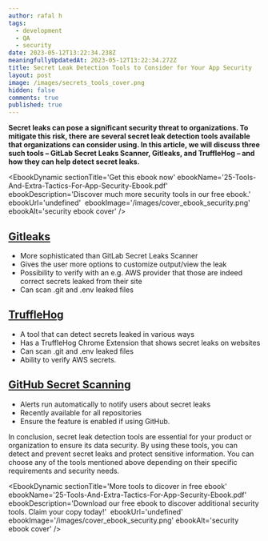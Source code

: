```yaml
---
author: rafal h
tags:
  - development
  - QA
  - security
date: 2023-05-12T13:22:34.238Z
meaningfullyUpdatedAt: 2023-05-12T13:22:34.272Z
title: Secret Leak Detection Tools to Consider for Your App Security
layout: post
image: /images/secrets_tools_cover.png
hidden: false
comments: true
published: true
---
```

**Secret leaks can pose a significant security threat to organizations. To mitigate this risk, there are several secret leak detection tools available that organizations can consider using. In this article, we will discuss three such tools – GitLab Secret Leaks Scanner, Gitleaks, and TruffleHog – and how they can help detect secret leaks.**

<EbookDynamic sectionTitle='Get this ebook now' ebookName='25-Tools-And-Extra-Tactics-For-App-Security-Ebook.pdf' ebookDescription='Discover much more security tools in our free ebook.'  ebookUrl='undefined'  ebookImage='/images/cover_ebook_security.png' ebookAlt='security ebook cover' />

## [Gitleaks](https://gitleaks.io/)

* More sophisticated than GitLab Secret Leaks Scanner
* Gives the user more options to customize output/view the leak
* Possibility to verify with an e.g. AWS provider that those are indeed correct secrets leaked from their site
* Can scan .git and .env leaked files

## [TruffleHog](https://trufflesecurity.com/trufflehog/)

* A tool that can detect secrets leaked in various ways
* Has a TruffleHog Chrome Extension that shows secret leaks on websites
* Can scan .git and .env leaked files
* Ability to verify AWS secrets.

## [GitHub Secret Scanning](https://docs.github.com/en/code-security/secret-scanning/about-secret-scanning)

* Alerts run automatically to notify users about secret leaks
* Recently available for all repositories
* Ensure the feature is enabled if using GitHub.

In conclusion, secret leak detection tools are essential for your product or organization to ensure its data security. By using these tools, you can detect and prevent secret leaks and protect sensitive information. You can choose any of the tools mentioned above depending on their specific requirements and security needs.

<EbookDynamic sectionTitle='More tools to dicover in free ebook' ebookName='25-Tools-And-Extra-Tactics-For-App-Security-Ebook.pdf' ebookDescription='Download our free ebook to discover additional security tools. Claim your copy today!'  ebookUrl='undefined'  ebookImage='/images/cover_ebook_security.png' ebookAlt='security ebook cover' />